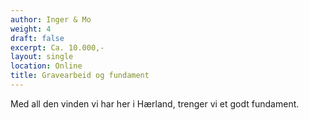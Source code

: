 ```yaml
---
author: Inger & Mo
weight: 4
draft: false
excerpt: Ca. 10.000,- 
layout: single
location: Online
title: Gravearbeid og fundament  
---
```


Med all den vinden vi har her i Hærland, trenger vi et godt fundament. 

